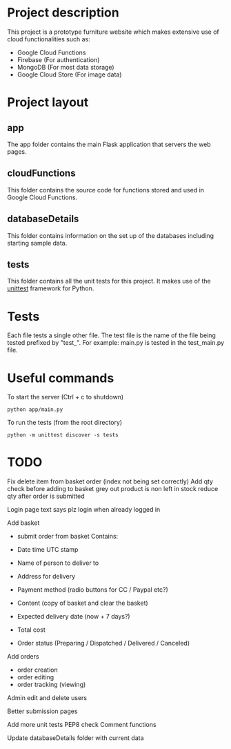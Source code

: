 # Project description

This project is a prototype furniture website which makes extensive use of cloud functionalities such as:

- Google Cloud Functions
- Firebase (For authentication)
- MongoDB (For most data storage)
- Google Cloud Store (For image data)

# Project layout

## app

The app folder contains the main Flask application that servers the web pages.

## cloudFunctions

This folder contains the source code for functions stored and used in Google Cloud Functions.

## databaseDetails

This folder contains information on the set up of the databases including starting sample data.

## tests

This folder contains all the unit tests for this project. It makes use of the [unittest](https://docs.python.org/3/library/unittest.html) framework for Python.

# Tests

Each file tests a single other file. The test file is the name of the file being tested prefixed by "test\_". For example: main.py is tested in the test_main.py file.

# Useful commands

To start the server (Ctrl + c to shutdown)

`python app/main.py`

To run the tests (from the root directory)

`python -m unittest discover -s tests`

# TODO

Fix delete item from basket order (index not being set correctly)
Add qty check before adding to basket
grey out product is non left in stock
reduce qty after order is submitted

Login page text says plz login when already logged in

Add basket

- submit order from basket
  Contains:

- Date time UTC stamp
- Name of person to deliver to
- Address for delivery
- Payment method (radio buttons for CC / Paypal etc?)
- Content (copy of basket and clear the basket)
- Expected delivery date (now + 7 days?)
- Total cost
- Order status (Preparing / Dispatched / Delivered / Canceled)

Add orders

- order creation
- order editing
- order tracking (viewing)

Admin edit and delete users

Better submission pages

Add more unit tests
PEP8 check
Comment functions

Update databaseDetails folder with current data
